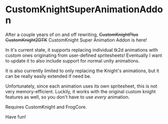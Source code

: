 # CustomKnightSuperAnimationAddon
 
After a couple years of on and off rewriting, ~~CustomKnightPlus~~ ~~CustomKnight2DTK~~ CustomKnight Super Animation Addon is here!

In it's current state, it supports replacing individual tk2d animations with custom ones originating from user-defined spritesheets!
Eventually I want to update it to also include support for normal unity animations.

It is also currently limited to only replacing the Knight's animations, but it can be really easily extended if need be.

Unfortunately, since each animation uses its own spritesheet, this is not very memory-efficient. Luckily, it works with the original custom knight features as well, so you don't have to use *every* animation.

Requires CustomKnight and FrogCore.

Have fun!
